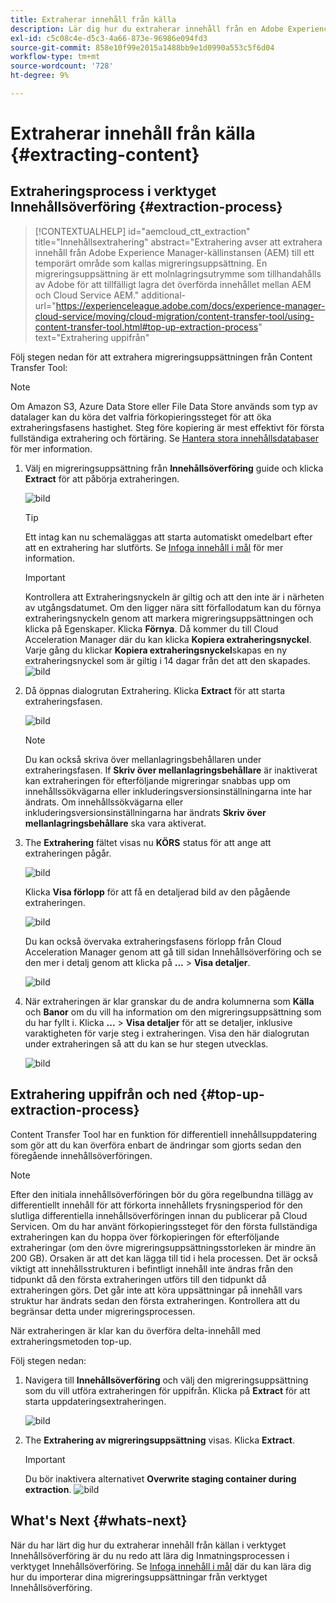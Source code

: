 ```yaml
---
title: Extraherar innehåll från källa
description: Lär dig hur du extraherar innehåll från en Adobe Experience Manager-källinstans (AEM) och senare överför det till en Cloud Service AEM.
exl-id: c5c08c4e-d5c3-4a66-873e-96986e094fd3
source-git-commit: 858e10f99e2015a1488bb9e1d0990a553c5f6d04
workflow-type: tm+mt
source-wordcount: '728'
ht-degree: 9%

---
```


# Extraherar innehåll från källa {#extracting-content}

## Extraheringsprocess i verktyget Innehållsöverföring {#extraction-process}

>[!CONTEXTUALHELP]
>id="aemcloud_ctt_extraction"
>title="Innehållsextrahering"
>abstract="Extrahering avser att extrahera innehåll från Adobe Experience Manager-källinstansen (AEM) till ett temporärt område som kallas migreringsuppsättning. En migreringsuppsättning är ett molnlagringsutrymme som tillhandahålls av Adobe för att tillfälligt lagra det överförda innehållet mellan AEM och Cloud Service AEM."
>additional-url="https://experienceleague.adobe.com/docs/experience-manager-cloud-service/moving/cloud-migration/content-transfer-tool/using-content-transfer-tool.html#top-up-extraction-process" text="Extrahering uppifrån"


Följ stegen nedan för att extrahera migreringsuppsättningen från Content Transfer Tool:

>[!NOTE]
>Om Amazon S3, Azure Data Store eller File Data Store används som typ av datalager kan du köra det valfria förkopieringssteget för att öka extraheringsfasens hastighet. Steg före kopiering är mest effektivt för första fullständiga extrahering och förtäring. Se [Hantera stora innehållsdatabaser](/help/journey-migration/content-transfer-tool/using-content-transfer-tool/handling-large-content-repositories.md) för mer information.

1. Välj en migreringsuppsättning från **Innehållsöverföring** guide och klicka **Extract** för att påbörja extraheringen.

   ![bild](/help/journey-migration/content-transfer-tool/assets-ctt/cttcam12.png)

   >[!TIP]
   >Ett intag kan nu schemaläggas att starta automatiskt omedelbart efter att en extrahering har slutförts. Se [Infoga innehåll i mål](/help/journey-migration/content-transfer-tool/using-content-transfer-tool/ingesting-content.md) för mer information.

   >[!IMPORTANT]
   >
   >Kontrollera att Extraheringsnyckeln är giltig och att den inte är i närheten av utgångsdatumet. Om den ligger nära sitt förfallodatum kan du förnya extraheringsnyckeln genom att markera migreringsuppsättningen och klicka på Egenskaper. Klicka **Förnya**. Då kommer du till Cloud Acceleration Manager där du kan klicka **Kopiera extraheringsnyckel**. Varje gång du klickar **Kopiera extraheringsnyckel**skapas en ny extraheringsnyckel som är giltig i 14 dagar från det att den skapades.
   >![bild](/help/journey-migration/content-transfer-tool/assets-ctt/cttcam13.png)

1. Då öppnas dialogrutan Extrahering. Klicka **Extract** för att starta extraheringsfasen.

   ![bild](/help/journey-migration/content-transfer-tool/assets-ctt/cttcam14b.png)

   >[!NOTE]
   >Du kan också skriva över mellanlagringsbehållaren under extraheringsfasen. If **Skriv över mellanlagringsbehållare** är inaktiverat kan extraheringen för efterföljande migreringar snabbas upp om innehållssökvägarna eller inkluderingsversionsinställningarna inte har ändrats. Om innehållssökvägarna eller inkluderingsversionsinställningarna har ändrats **Skriv över mellanlagringsbehållare** ska vara aktiverat.

1. The **Extrahering** fältet visas nu **KÖRS** status för att ange att extraheringen pågår.

   ![bild](/help/journey-migration/content-transfer-tool/assets-ctt/cttcam15.png)

   Klicka **Visa förlopp** för att få en detaljerad bild av den pågående extraheringen.

   ![bild](/help/journey-migration/content-transfer-tool/assets-ctt/cttcam16.png)

   Du kan också övervaka extraheringsfasens förlopp från Cloud Acceleration Manager genom att gå till sidan Innehållsöverföring och se den mer i detalj genom att klicka på **...** > **Visa detaljer**.

   ![bild](/help/journey-migration/content-transfer-tool/assets-ctt/cttcam17.png)

1. När extraheringen är klar granskar du de andra kolumnerna som **Källa** och **Banor** om du vill ha information om den migreringsuppsättning som du har fyllt i. Klicka **...** > **Visa detaljer** för att se detaljer, inklusive varaktigheten för varje steg i extraheringen. Visa den här dialogrutan under extraheringen så att du kan se hur stegen utvecklas.

   ![bild](/help/journey-migration/content-transfer-tool/assets-ctt/cttcam18b.png)


## Extrahering uppifrån och ned {#top-up-extraction-process}

Content Transfer Tool har en funktion för differentiell innehållsuppdatering som gör att du kan överföra enbart de ändringar som gjorts sedan den föregående innehållsöverföringen.

>[!NOTE]
>Efter den initiala innehållsöverföringen bör du göra regelbundna tillägg av differentiellt innehåll för att förkorta innehållets frysningsperiod för den slutliga differentiella innehållsöverföringen innan du publicerar på Cloud Servicen. Om du har använt förkopieringssteget för den första fullständiga extraheringen kan du hoppa över förkopieringen för efterföljande extraheringar (om den övre migreringsuppsättningsstorleken är mindre än 200 GB). Orsaken är att det kan lägga till tid i hela processen.
>Det är också viktigt att innehållsstrukturen i befintligt innehåll inte ändras från den tidpunkt då den första extraheringen utförs till den tidpunkt då extraheringen görs. Det går inte att köra uppsättningar på innehåll vars struktur har ändrats sedan den första extraheringen. Kontrollera att du begränsar detta under migreringsprocessen.

När extraheringen är klar kan du överföra delta-innehåll med extraheringsmetoden top-up.

Följ stegen nedan:

1. Navigera till **Innehållsöverföring** och välj den migreringsuppsättning som du vill utföra extraheringen för uppifrån. Klicka på **Extract** för att starta uppdateringsextraheringen.

   ![bild](/help/journey-migration/content-transfer-tool/assets-ctt/cttcam19.png)

1. The **Extrahering av migreringsuppsättning** visas. Klicka **Extract**.

   >[!IMPORTANT]
   >Du bör inaktivera alternativet **Overwrite staging container during extraction**.
   >![bild](/help/journey-migration/content-transfer-tool/assets-ctt/cttcam20.png)


## What&#39;s Next {#whats-next}

När du har lärt dig hur du extraherar innehåll från källan i verktyget Innehållsöverföring är du nu redo att lära dig Inmatningsprocessen i verktyget Innehållsöverföring. Se [Infoga innehåll i mål](/help/journey-migration/content-transfer-tool/using-content-transfer-tool/ingesting-content.md) där du kan lära dig hur du importerar dina migreringsuppsättningar från verktyget Innehållsöverföring.
